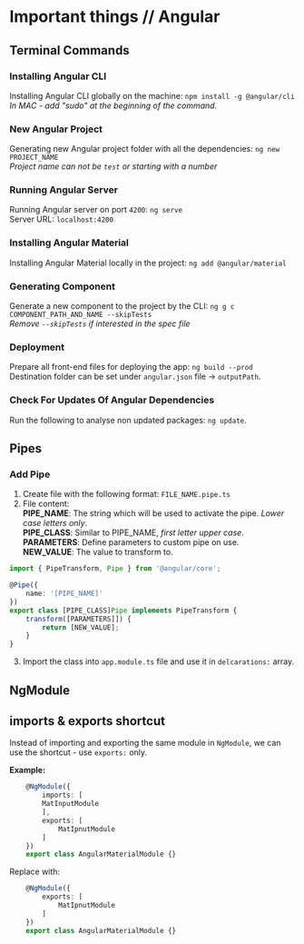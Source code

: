 # Important things // Angular

## Terminal Commands

### Installing Angular CLI
Installing Angular CLI globally on the machine: `npm install -g @angular/cli`  
*In MAC - add "sudo" at the beginning of the command.*

### New Angular Project
Generating new Angular project folder with all the dependencies: `ng new PROJECT_NAME`  
*Project name can not be `test` or starting with a number*

### Running Angular Server
Running Angular server on port `4200`: `ng serve`  
Server URL: `localhost:4200`

### Installing Angular Material
Installing Angular Material locally in the project: `ng add @angular/material`

### Generating Component
Generate a new component to the project by the CLI: `ng g c COMPONENT_PATH_AND_NAME --skipTests`  
*Remove `--skipTests` if interested in the spec file*

### Deployment
Prepare all front-end files for deploying the app: `ng build --prod`  
Destination folder can be set under `angular.json` file -> `outputPath`. 

### Check For Updates Of Angular Dependencies
Run the following to analyse non updated packages: `ng update`.

## Pipes

### Add Pipe
1. Create file with the following format: `FILE_NAME.pipe.ts`
2. File content:  
**PIPE_NAME**: The string which will be used to activate the pipe. *Lower case letters only*.  
**PIPE_CLASS**: Similar to PIPE_NAME, *first letter upper case*.  
**PARAMETERS**: Define parameters to custom pipe on use.  
**NEW_VALUE**: The value to transform to.
```typescript
import { PipeTransform, Pipe } from '@angular/core';

@Pipe({
    name: '[PIPE_NAME]'
})
export class [PIPE_CLASS]Pipe implements PipeTransform {
    transform([PARAMETERS]]) {
        return [NEW_VALUE];
    }
}
```
3. Import the class into `app.module.ts` file and use it in `delcarations:` array.

## NgModule

## imports & exports shortcut

Instead of importing and exporting the same module in `NgModule`, we can use the shortcut - use `exports:` only.  

**Example:**
```typescript
    @NgModule({
        imports: [
        MatInputModule
        ],
        exports: [
            MatIpnutModule
        ]
    })
    export class AngularMaterialModule {}
```
Replace with:
```typescript
    @NgModule({
        exports: [
            MatIpnutModule
        ]
    })
    export class AngularMaterialModule {}
```